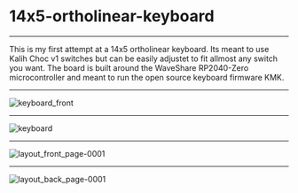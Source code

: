 # 14x5-ortholinear-keyboard
---

This is my first attempt at a 14x5 ortholinear keyboard. Its meant to use Kalih Choc v1 switches but can be easily adjustet to fit allmost any switch you want.
The board is built around the WaveShare RP2040-Zero microcontroller and meant to run the open source keyboard firmware KMK. 


---
![keyboard_front](https://github.com/0x4Ceonard/14x5-ortholinear-keyboard/assets/148872468/52a73831-2f04-4234-8794-5d269f130510)

---
![keyboard](https://github.com/0x4Ceonard/14x5-ortholinear-keyboard/assets/148872468/2f2cc677-9fa6-4777-879a-b54a9719946a)

---

![layout_front_page-0001](https://github.com/0x4Ceonard/14x5-ortholinear-keyboard/assets/148872468/177b041b-5efb-44c9-9b44-e937fbe9b533)

---
![layout_back_page-0001](https://github.com/0x4Ceonard/14x5-ortholinear-keyboard/assets/148872468/78a0b45d-8431-43fa-a2f2-1938c059e209)
